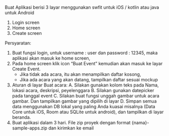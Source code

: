 Buat Aplikasi berisi 3 layar menggunakan swfit untuk iOS / kotlin atau java untuk Android

1. Login screen
2. Home screen
3. Create screen

Persyaratan:

1. Buat fungsi login, untuk username : user dan password : 12345, maka aplikasi akan masuk ke home
   screen,
2. Pada home screen klik icon “Buat Event” kemudian akan masuk ke layar Create Event.
   - Jika tidak ada acara, itu akan menampilkan daftar kosong,
   - Jika ada acara yang akan datang, tampilkan daftar sesuai mockup
3. Aturan di layar Buat acara:
   A. Silakan gunakan kolom teks pada Nama, lokasi acara, deskripsi, peyelenggara 
   B. Silakan gunakan datepicker pada tanggal event 
   C. Silakan buat fungsi unggah gambar untuk acara gambar. Dan tampilkan gambar yang dipilih di 
   	  layar 
   D. Simpan semua data menggunakan DB lokal yang paling Anda kuasai misalnya (Data Core untuk iOS, 
      Room atau SQLite untuk android), dan tampilkan di layar beranda.
4. Buat aplikasi dalam 3 hari. File zip proyek dengan format {nama}-sample-apps.zip dan kirimkan ke email
